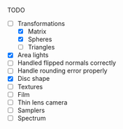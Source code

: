 TODO

- [ ] Transformations
  - [x] Matrix
  - [x] Spheres
  - [ ] Triangles
- [x] Area lights
- [ ] Handled flipped normals correctly
- [ ] Handle rounding error properly
- [x] Disc shape
- [ ] Textures
- [ ] Film
- [ ] Thin lens camera
- [ ] Samplers
- [ ] Spectrum
